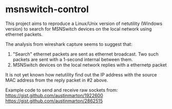 # msnswitch-control
This project aims to reproduce a Linux/Unix version of netutility (Windows version) to search for MSNSwitch devices on the local network using ethernet packets.

The analysis from wireshark capture seems to suggest that:
1. "Search" ethernet packets are sent as ethernet broadcast. Two such packets are sent with a 1-second internal between them.
2. MSNSwitch devices on the local network replies with a ethernetp packet

It is not yet known how netutility find out the IP address with the source MAC address from the reply packet in #2 above.

Example code to send and receive raw sockets from:
https://gist.github.com/austinmarton/1922600
https://gist.github.com/austinmarton/2862515
